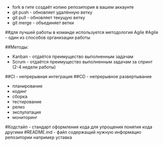- fork в гите создаёт копию репозитория в вашем аккаунте
- git push - обновляет удалённую ветку
- git pull - обновляет текущую ветку
- git merge - объединяет ветки

##для лучшей работы в команде используется методология Agile
#Agile - один из способов организации работы

##Методы:
- Kanban - отдаётся преимущество выполненным задачам
- Scrum - отдаётся преимущество выполненным задачам за спринт (2-4 недели работы)

##CI - непрерывная интеграция
##CD - непрерывное развертывание

- планирование
- кодинг
- сборка
- тестирование
- релиз
- экспулатация
- мониторинг

#Кодстайл - стандарт оформления кода для упрощения понятия кода другими
#README.md - файл содержащий нужную информацио репозитории например уставка
